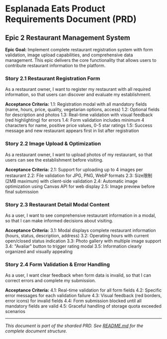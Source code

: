 # Esplanada Eats Product Requirements Document (PRD)

## Epic 2 Restaurant Management System

**Epic Goal:** Implement complete restaurant registration system with form validation, image upload capabilities, and comprehensive data management. This epic delivers the core functionality that allows users to contribute restaurant information to the platform.

### Story 2.1 Restaurant Registration Form
As a restaurant owner, I want to register my restaurant with all required information, so that users can discover and evaluate my establishment.

**Acceptance Criteria:**
1.1: Registration modal with all mandatory fields (name, hours, price, quality, vegetarian options, access)
1.2: Optional fields for description and photos
1.3: Real-time validation with visual feedback (red highlighting) for errors
1.4: Form validation includes minimum 4 characters for name, positive price values, 0-5 star ratings
1.5: Success message and new restaurant appears first in list after registration

### Story 2.2 Image Upload & Optimization
As a restaurant owner, I want to upload photos of my restaurant, so that users can see the establishment before visiting.

**Acceptance Criteria:**
2.1: Support for uploading up to 4 images per restaurant
2.2: File validation for JPG, PNG, WebP formats
2.3: Size限制 (2MB maximum) with client-side validation
2.4: Automatic image optimization using Canvas API for web display
2.5: Image preview before final submission

### Story 2.3 Restaurant Detail Modal Content
As a user, I want to see comprehensive restaurant information in a modal, so that I can make informed decisions about visiting.

**Acceptance Criteria:**
3.1: Modal displays complete restaurant information (hours, status, description, address)
3.2: Operating hours with current open/closed status indication
3.3: Photo gallery with multiple image support
3.4: "Avaliar" button to trigger rating modal
3.5: Information clearly organized and visually appealing

### Story 2.4 Form Validation & Error Handling
As a user, I want clear feedback when form data is invalid, so that I can correct errors and complete my submission.

**Acceptance Criteria:**
4.1: Real-time validation for all form fields
4.2: Specific error messages for each validation failure
4.3: Visual feedback (red borders, error icons) for invalid fields
4.4: Form submission blocked until all mandatory fields are valid
4.5: Graceful handling of storage quota exceeded scenarios

---

*This document is part of the sharded PRD. See [README.md](./README.md) for the complete document structure.*